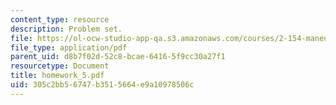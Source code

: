 ```yaml
---
content_type: resource
description: Problem set.
file: https://ol-ocw-studio-app-qa.s3.amazonaws.com/courses/2-154-maneuvering-and-control-of-surface-and-underwater-vehicles-13-49-fall-2004/305c2bb56747b3515664e9a10978506c_homework_5.pdf
file_type: application/pdf
parent_uid: d8b7f02d-52c8-bcae-6416-5f9cc30a27f1
resourcetype: Document
title: homework_5.pdf
uid: 305c2bb5-6747-b351-5664-e9a10978506c
---
```

